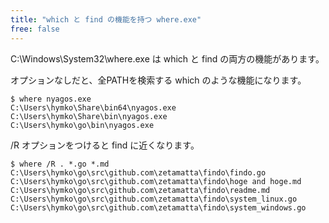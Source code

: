 ```yaml
---
title: "which と find の機能を持つ where.exe"
free: false
---
```


C:\Windows\System32\where.exe は which と find の両方の機能があります。

オプションなしだと、全PATHを検索する which のような機能になります。

```
$ where nyagos.exe
C:\Users\hymko\Share\bin64\nyagos.exe
C:\Users\hymko\Share\bin\nyagos.exe
C:\Users\hymko\go\bin\nyagos.exe
```

/R オプションをつけると find に近くなります。

```
$ where /R . *.go *.md
C:\Users\hymko\go\src\github.com\zetamatta\findo\findo.go
C:\Users\hymko\go\src\github.com\zetamatta\findo\hoge and hoge.md
C:\Users\hymko\go\src\github.com\zetamatta\findo\readme.md
C:\Users\hymko\go\src\github.com\zetamatta\findo\system_linux.go
C:\Users\hymko\go\src\github.com\zetamatta\findo\system_windows.go
```